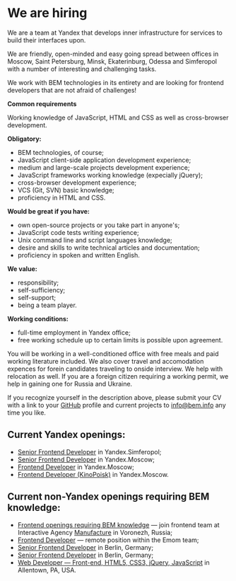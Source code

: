 We are hiring
=============

We are a team at Yandex that develops inner infrastructure for services to build their interfaces upon.

We are friendly, open-minded and easy going spread between offices in Moscow, Saint Petersburg, Minsk, Ekaterinburg, Odessa and Simferopol with a number of interesting and challenging tasks.

We work with BEM technologies in its entirety and are looking for frontend developers that are not afraid of challenges!

**Common requirements**

Working knowledge of JavaScript, HTML and CSS as well as cross-browser development.

**Obligatory:**
  * BEM technologies, of course;
  * JavaScript client-side application development experience;
  * medium and large-scale projects development experience;
  * JavaScript frameworks working knowledge (expecially jQuery);
  * cross-browser development experience;
  * VCS (Git, SVN) basic knowledge;
  * proficiency in HTML and CSS.

**Would be great if you have:**
  * own open-source projects or you take part in anyone's;
  * JavaScript code tests writing experience;
  * Unix command line and script languages knowledge;
  * desire and skills to write technical articles and documentation;
  * proficiency in spoken and written English.

**We value:**
  * responsibility;
  * self-sufficiency;
  * self-support;
  * being a team player.

**Working conditions:**
  * full-time employment in Yandex office;
  * free working schedule up to certain limits is possible upon agreement.

You will be working in a well-conditioned office with free meals and paid working literature included. We also cover travel and accomodation expences for forein candidates traveling to onside interview. We help with relocation as well. If you are a foreign citizen requiring a working permit, we help in gaining one for Russia and Ukraine.

If you recognize yourself in the description above, please submit your CV with a link to your [GitHub](https://github.com/) profile and current projects to [info@bem.info](mailto:info@bem.info) any time you like.

Current Yandex openings:
-----------------
  * [Senior Frontend Developer](http://company.yandex.ru/job/vacancies/dev_int_simf.xml) in Yandex.Simferopol;
  * [Senior Frontend Developer](http://company.yandex.ru/job/vacancies/sendevweb.xml) in Yandex.Moscow;
  * [Frontend Developer](http://company.yandex.ru/job/vacancies/dev_int_yaservices.xml?from=dev_int_yaservices_sn) in Yandex.Moscow;
  * [Frontend Developer (KinoPoisk)](http://company.yandex.ru/job/vacancies/devint_kinopoisk.xml) in Yandex.Moscow.

Current non-Yandex openings requiring BEM knowledge:
-----------------
  * [Frontend openings requiring BEM knowledge](https://bitbucket.org/manufactura/jobs/) — join frontend team at Interactive Agency [Manufacture](http://factory.mn/) in Voronezh, Russia;
  * [Frontend Developer](http://bit.ly/EmomFrontEnd) — remote position within the Emom team;
  * [Senior Frontend Developer](http://www.deltamethod.com/senior-frontend-developer-mf/) in Berlin, Germany; 
  * [Senior Frontend Developer](https://www.linkedin.com/jobs2/view/10839316?trk=vsrp_jobs_res_name&trkInfo=VSRPsearchId%3A1973313181394033367979%2CVSRPtargetId%3A10839316%2CVSRPcmpt%3Aprimary) in Berlin, Germany;
  * [Web Developer — Front-end, HTML5, CSS3, jQuery, JavaScript](http://www.dice.com/job/result/ceiam/JMJO032170) in Allentown, PA, USA.

